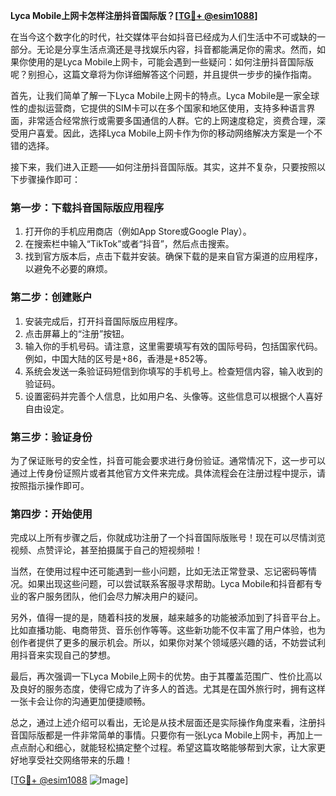 **Lyca Mobile上网卡怎样注册抖音国际版？[[TG💪+ @esim1088](https://t.me/s/esim1088)]**

在当今这个数字化的时代，社交媒体平台如抖音已经成为人们生活中不可或缺的一部分。无论是分享生活点滴还是寻找娱乐内容，抖音都能满足你的需求。然而，如果你使用的是Lyca Mobile上网卡，可能会遇到一些疑问：如何注册抖音国际版呢？别担心，这篇文章将为你详细解答这个问题，并且提供一步步的操作指南。

首先，让我们简单了解一下Lyca Mobile上网卡的特点。Lyca Mobile是一家全球性的虚拟运营商，它提供的SIM卡可以在多个国家和地区使用，支持多种语言界面，非常适合经常旅行或需要多国通信的人群。它的上网速度稳定，资费合理，深受用户喜爱。因此，选择Lyca Mobile上网卡作为你的移动网络解决方案是一个不错的选择。

接下来，我们进入正题——如何注册抖音国际版。其实，这并不复杂，只要按照以下步骤操作即可：

### **第一步：下载抖音国际版应用程序**
1. 打开你的手机应用商店（例如App Store或Google Play）。
2. 在搜索栏中输入“TikTok”或者“抖音”，然后点击搜索。
3. 找到官方版本后，点击下载并安装。确保下载的是来自官方渠道的应用程序，以避免不必要的麻烦。

### **第二步：创建账户**
1. 安装完成后，打开抖音国际版应用程序。
2. 点击屏幕上的“注册”按钮。
3. 输入你的手机号码。请注意，这里需要填写有效的国际号码，包括国家代码。例如，中国大陆的区号是+86，香港是+852等。
4. 系统会发送一条验证码短信到你填写的手机号上。检查短信内容，输入收到的验证码。
5. 设置密码并完善个人信息，比如用户名、头像等。这些信息可以根据个人喜好自由设定。

### **第三步：验证身份**
为了保证账号的安全性，抖音可能会要求进行身份验证。通常情况下，这一步可以通过上传身份证照片或者其他官方文件来完成。具体流程会在注册过程中提示，请按照指示操作即可。

### **第四步：开始使用**
完成以上所有步骤之后，你就成功注册了一个抖音国际版账号！现在可以尽情浏览视频、点赞评论，甚至拍摄属于自己的短视频啦！

当然，在使用过程中还可能遇到一些小问题，比如无法正常登录、忘记密码等情况。如果出现这些问题，可以尝试联系客服寻求帮助。Lyca Mobile和抖音都有专业的客户服务团队，他们会尽力解决用户的疑问。

另外，值得一提的是，随着科技的发展，越来越多的功能被添加到了抖音平台上。比如直播功能、电商带货、音乐创作等等。这些新功能不仅丰富了用户体验，也为创作者提供了更多的展示机会。所以，如果你对某个领域感兴趣的话，不妨尝试利用抖音来实现自己的梦想。

最后，再次强调一下Lyca Mobile上网卡的优势。由于其覆盖范围广、性价比高以及良好的服务态度，使得它成为了许多人的首选。尤其是在国外旅行时，拥有这样一张卡会让你的沟通更加便捷顺畅。

总之，通过上述介绍可以看出，无论是从技术层面还是实际操作角度来看，注册抖音国际版都是一件非常简单的事情。只要你有一张Lyca Mobile上网卡，再加上一点点耐心和细心，就能轻松搞定整个过程。希望这篇攻略能够帮到大家，让大家更好地享受社交网络带来的乐趣！

[[TG💪+ @esim1088](https://t.me/s/esim1088) ![Image](https://i.postimg.cc/4NQfJmqS/Snipaste-2025-05-13-00-14-12.png)]